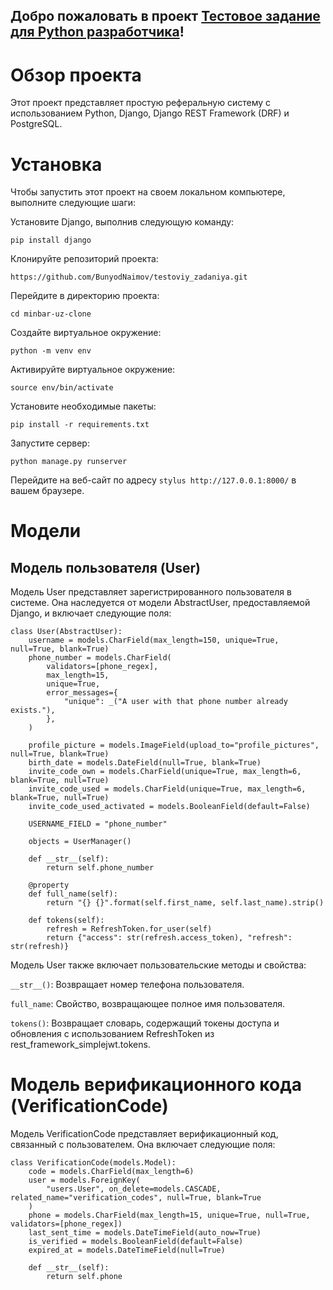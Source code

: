 ## Добро пожаловать в проект [Тестовое задание для Python разработчика](https://testoviyzadaniya.pythonanywhere.com/swagger/)!
# Обзор проекта

Этот проект представляет простую реферальную систему с использованием Python, Django, Django REST Framework (DRF) и PostgreSQL.

# Установка

Чтобы запустить этот проект на своем локальном компьютере, выполните следующие шаги:

Установите Django, выполнив следующую команду:
```stylus
pip install django
```

Клонируйте репозиторий проекта:
```stylus
https://github.com/BunyodNaimov/testoviy_zadaniya.git
```

Перейдите в директорию проекта:
```stylus
cd minbar-uz-clone
```
Создайте виртуальное окружение:
```stylus
python -m venv env
```

Активируйте виртуальное окружение:
```stylus
source env/bin/activate
```
Установите необходимые пакеты:
```stylus
pip install -r requirements.txt
```

Запустите сервер:
```stylus
python manage.py runserver
```

Перейдите на веб-сайт по адресу ```stylus http://127.0.0.1:8000/``` в вашем браузере.

# Модели
## Модель пользователя (User)
Модель User представляет зарегистрированного пользователя в системе. Она наследуется от модели AbstractUser, предоставляемой Django, и включает следующие поля:
```stylus
class User(AbstractUser):
    username = models.CharField(max_length=150, unique=True, null=True, blank=True)
    phone_number = models.CharField(
        validators=[phone_regex],
        max_length=15,
        unique=True,
        error_messages={
            "unique": _("A user with that phone number already exists."),
        },
    )

    profile_picture = models.ImageField(upload_to="profile_pictures", null=True, blank=True)
    birth_date = models.DateField(null=True, blank=True)
    invite_code_own = models.CharField(unique=True, max_length=6, blank=True, null=True)
    invite_code_used = models.CharField(unique=True, max_length=6, blank=True, null=True)
    invite_code_used_activated = models.BooleanField(default=False)

    USERNAME_FIELD = "phone_number"

    objects = UserManager()

    def __str__(self):
        return self.phone_number

    @property
    def full_name(self):
        return "{} {}".format(self.first_name, self.last_name).strip()

    def tokens(self):
        refresh = RefreshToken.for_user(self)
        return {"access": str(refresh.access_token), "refresh": str(refresh)}
```
Модель User также включает пользовательские методы и свойства:

`__str__()`: Возвращает номер телефона пользователя.

`full_name`: Свойство, возвращающее полное имя пользователя.

`tokens()`: Возвращает словарь, содержащий токены доступа и обновления с использованием RefreshToken из rest_framework_simplejwt.tokens.

# Модель верификационного кода (VerificationCode)
Модель VerificationCode представляет верификационный код, связанный с пользователем. Она включает следующие поля:
```style
class VerificationCode(models.Model):
    code = models.CharField(max_length=6)
    user = models.ForeignKey(
        "users.User", on_delete=models.CASCADE, related_name="verification_codes", null=True, blank=True
    )
    phone = models.CharField(max_length=15, unique=True, null=True, validators=[phone_regex])
    last_sent_time = models.DateTimeField(auto_now=True)
    is_verified = models.BooleanField(default=False)
    expired_at = models.DateTimeField(null=True)

    def __str__(self):
        return self.phone
```
